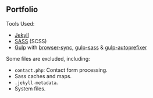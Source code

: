 ## Portfolio

Tools Used:

* [Jekyll](http://jekyllrb.com/)
* [SASS](http://sass-lang.com/) (SCSS)
* [Gulp](http://gulpjs.com/) with [browser-sync](https://www.browsersync.io/), [gulp-sass](https://www.npmjs.com/package/gulp-sass) & [gulp-autoprefixer](https://www.npmjs.com/package/gulp-autoprefixer)

Some files are excluded, including:

* `contact.php`: Contact form processing.
* Sass caches and maps.
* `.jekyll-metadata`.
* System files.
